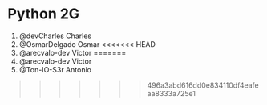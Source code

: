 # Python 2G

1. @devCharles Charles
2. @OsmarDelgado Osmar
<<<<<<< HEAD
3. @arecvalo-dev Victor
=======
3. @arecvalo-dev Victor
4. @Ton-IO-S3r Antonio
>>>>>>> 496a3abd616dd0e834110df4eafeaa8333a725e1
